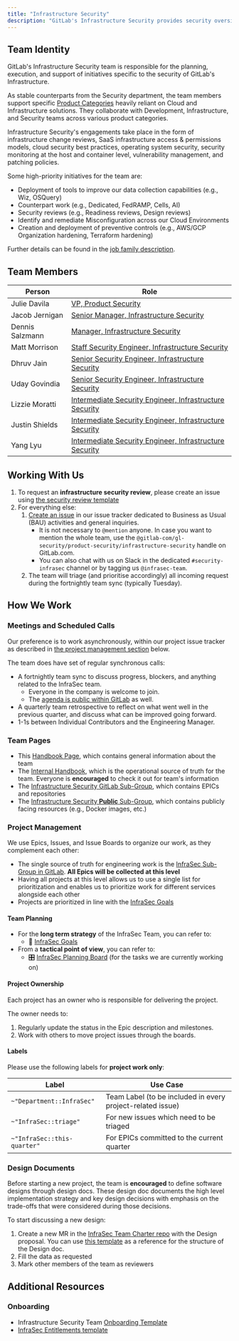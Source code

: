 ```yaml
---
title: "Infrastructure Security"
description: "GitLab's Infrastructure Security provides security oversight of the SaaS."
---
```


## Team Identity

GitLab's Infrastructure Security team is responsible for the planning, execution, and support of initiatives specific to the security of GitLab's Infrastructure.

As stable counterparts from the Security department, the team members support specific [Product Categories](https://gitlab.com/search?group_id=6543&project_id=7764&scope=blobs&search=infrasec+file%3Astages%5C.yml%24&regex=false) heavily reliant on Cloud and Infrastructure solutions. They collaborate with Development, Infrastructure, and Security teams across various product categories.

Infrastructure Security's engagements take place in the form of infrastructure change reviews, SaaS infrastructure access & permissions models, cloud security best practices, operating system security, security monitoring at the host and container level, vulnerability management, and patching policies.

Some high-priority initiatives for the team are:

- Deployment of tools to improve our data collection capabilities (e.g., Wiz, OSQuery)
- Counterpart work (e.g., Dedicated, FedRAMP, Cells, AI)
- Security reviews (e.g., Readiness reviews, Design reviews)
- Identify and remediate Misconfiguration across our Cloud Environments
- Creation and deployment of preventive controls (e.g., AWS/GCP Organization hardening, Terraform hardening)

Further details can be found in the [job family description](/job-families/security/infrastructure-security).

## Team Members

<table>
<thead>
<tr>
<th>Person</th>
<th>Role</th>
</tr>
</thead>
<tbody>
<tr>
<td>Julie Davila</td>
<td><a href="/job-families/security/security-leadership#vice-president-vp-security">VP, Product Security</a></td>
</tr>
<tr>
<td>Jacob Jernigan</td>
<td><a href="/job-families/security/security-leadership#senior-manager-infrastructure-security">Senior Manager, Infrastructure Security</a></td>
</tr>
<tr>
<td>Dennis Salzmann</td>
<td><a href="/job-families/security/security-leadership#senior-manager-infrastructure-security">Manager, Infrastructure Security</a></td>
</tr>
<tr>
<td>Matt Morrison</td>
<td><a href="/job-families/security/infrastructure-security#senior-infrastructure-security-engineer">Staff Security Engineer, Infrastructure Security</a></td>
</tr>
<tr>
<td>Dhruv Jain</td>
<td><a href="/job-families/security/infrastructure-security#senior-infrastructure-security-engineer">Senior Security Engineer, Infrastructure Security</a></td>
</tr>
<tr>
<td>Uday Govindia</td>
<td><a href="/job-families/security/infrastructure-security#senior-infrastructure-security-engineer">Senior Security Engineer, Infrastructure Security</a></td>
</tr>
<tr>
<td>Lizzie Moratti</td>
<td><a href="job-families/security/infrastructure-security/#infrastructure-security-engineer-intermediate">Intermediate Security Engineer, Infrastructure Security</a></td>
</tr>
<tr>
<td>Justin Shields</td>
<td><a href="job-families/security/infrastructure-security/#infrastructure-security-engineer-intermediate">Intermediate Security Engineer, Infrastructure Security</a></td>
</tr>
<tr>
<td>Yang Lyu</td>
<td><a href="job-families/security/infrastructure-security/#infrastructure-security-engineer-intermediate">Intermediate Security Engineer, Infrastructure Security</a></td>
</tr>
</tbody>
</table>

## Working With Us

1. To request an **infrastructure security review**, please create an issue using [the security review template](https://gitlab.com/gitlab-com/gl-security/product-security/infrastructure-security/bau/-/issues/new?issue[title]=Security%20Review%20Request%3A%20{%2B%20Service%2FFeature%20Name%20%2B}&issuable_template=production_readiness)
1. For everything else:
    1. [Create an issue](https://gitlab.com/gitlab-com/gl-security/product-security/infrastructure-security/bau/-/issues) in our issue tracker dedicated to Business as Usual (BAU) activities and general inquiries.
        - It is not necessary to `@mention` anyone. In case you want to mention the whole team, use the `@gitlab-com/gl-security/product-security/infrastructure-security` handle on GitLab.com.
        - You can also chat with us on Slack in the dedicated `#security-infrasec` channel or by tagging us `@infrasec-team`.
    2. The team will triage (and prioritise accordingly) all incoming request during the fortnightly team sync (typically Tuesday).

## How We Work

### Meetings and Scheduled Calls

Our preference is to work asynchronously, within our project issue tracker as described in [the project management section](#project-management) below.

The team does have set of regular synchronous calls:

- A fortnightly team sync to discuss progress, blockers, and anything related to the InfraSec team.
  - Everyone in the company is welcome to join.
  - The [agenda is public within GitLab](https://docs.google.com/document/d/1mvmPrG66JpTkj3dbDpnhNybADrUVQwP96DM1trQT89Y) as well.
- A quarterly team retrospective to reflect on what went well in the previous quarter, and discuss what can be improved going forward.
- 1-1s between Individual Contributors and the Engineering Manager.

### Team Pages

- This [Handbook Page](/handbook/security/product-security/infrastructure-security/), which contains general information about the team
- The [Internal Handbook](https://internal.gitlab.com/handbook/security/product_security/infrastructure_security/), which is the operational source of truth for the team. Everyone is **encouraged** to check it out for team's information
- The [Infrastructure Security GitLab Sub-Group](https://gitlab.com/gitlab-com/gl-security/product-security/infrastructure-security), which contains EPICs and repositories
- The [Infrastructure Security **Public** Sub-Group](https://gitlab.com/gitlab-com/gl-security/security-operations/infrastructure-security-public), which contains publicly facing resources (e.g., Docker images, etc.)

### Project Management

We use Epics, Issues, and Issue Boards to organize our work, as they complement each other:

- The single source of truth for engineering work is the [InfraSec Sub-Group in GitLab](https://gitlab.com/groups/gitlab-com/gl-security/product-security/infrastructure-security/-/epics). **All Epics will be collected at this level**
- Having all projects at this level allows us to use a single list for prioritization and enables us to prioritize work for different services alongside each other
- Projects are prioritized in line with the [InfraSec Goals](https://gitlab.com/groups/gitlab-com/gl-security/product-security/infrastructure-security/-/wikis/InfraSec-Goals)

#### Team Planning

- For the **long term strategy** of the InfraSec Team, you can refer to:
  - 🎯 [InfraSec Goals](https://gitlab.com/groups/gitlab-com/gl-security/product-security/infrastructure-security/-/wikis/InfraSec-Goals)
- From a **tactical point of view**, you can refer to:
  - 🎛 [InfraSec Planning Board](https://gitlab.com/groups/gitlab-com/-/boards/7549315?label_name%5B%5D=Department%3A%3AInfraSec) (for the tasks we are currently working on)

#### Project Ownership

Each project has an owner who is responsible for delivering the project.

The owner needs to:

1. Regularly update the status in the Epic description and milestones.
1. Work with others to move project issues through the boards.

#### Labels

Please use the following labels for **project work only**:

| Label                       | Use Case                                                        |
| --------------------------- | --------------------------------------------------------------- |
| `~"Department::InfraSec"`   | Team Label (to be included in every project-related issue)      |
| `~"InfraSec::triage"`       | For new issues which need to be triaged                         |
| `~"InfraSec::this-quarter"` | For EPICs committed to the current quarter                      |

### Design Documents

Before starting a new project, the team is **encouraged**
to define software designs through design docs.
These design doc documents the high level implementation strategy and key design decisions with emphasis on the trade-offs that were considered during those decisions.

To start discussing a new design:

1. Create a new MR in the [InfraSec Team Charter repo](https://gitlab.com/gitlab-com/gl-security/product-security/infrastructure-security/team-charter/-/tree/main/designs) with the Design proposal. You can use [this template](https://gitlab.com/gitlab-com/gl-security/product-security/infrastructure-security/team-charter/-/blob/main/.gitlab/issue_templates/design_doc.md) as a reference for the structure of the Design doc.
2. Fill the data as requested
3. Mark other members of the team as reviewers

## Additional Resources

### Onboarding

- Infrastructure Security Team [Onboarding Template](https://gitlab.com/gitlab-com/gl-security/product-security/infrastructure-security/team-charter/-/blob/master/onboarding/onboarding_template.md)
- [InfraSec Entitlements template](https://gitlab.com/gitlab-com/team-member-epics/access-requests/-/blob/master/.gitlab/issue_templates/role_baseline_access_request_tasks/department_security/role_security_engineer_infrastructure_security.md)
